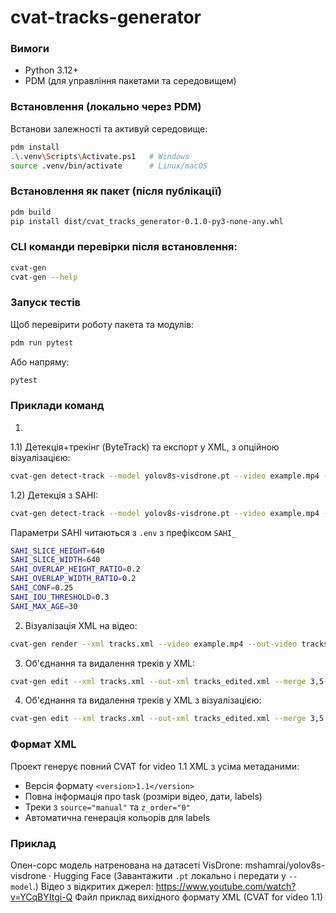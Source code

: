 # cvat-tracks-generator

### Вимоги

* Python 3.12+
* PDM (для управління пакетами та середовищем)

### Встановлення (локально через PDM)

Встанови залежності та активуй середовище:

```bash
pdm install
.\.venv\Scripts\Activate.ps1   # Windows
source .venv/bin/activate      # Linux/macOS
```

### Встановлення як пакет (після публікації)

```bash
pdm build
pip install dist/cvat_tracks_generator-0.1.0-py3-none-any.whl
```

### CLI команди перевірки після встановлення:

```bash
cvat-gen
cvat-gen --help
```

### Запуск тестів

Щоб перевірити роботу пакета та модулів:

```bash
pdm run pytest
```

Або напряму:

```bash
pytest
```

### Приклади команд

1) 
1.1) Детекція+трекінг (ByteTrack) та експорт у XML, з опційною візуалізацією:
```bash
cvat-gen detect-track --model yolov8s-visdrone.pt --video example.mp4 --out-xml tracks.xml --save-video out_vis.mp4
```

1.2) Детекція з SAHI:
```bash
cvat-gen detect-track --model yolov8s-visdrone.pt --video example.mp4 --out-xml tracks_sahi.xml --use-sahi --save-video out_vis_sahi.mp4
```

Параметри SAHI читаються з `.env` з префіксом `SAHI_` 
```bash
SAHI_SLICE_HEIGHT=640
SAHI_SLICE_WIDTH=640
SAHI_OVERLAP_HEIGHT_RATIO=0.2
SAHI_OVERLAP_WIDTH_RATIO=0.2
SAHI_CONF=0.25
SAHI_IOU_THRESHOLD=0.3
SAHI_MAX_AGE=30
```

2) Візуалізація XML на відео:
```bash
cvat-gen render --xml tracks.xml --video example.mp4 --out-video tracks_vis.mp4
```

3) Об'єднання та видалення треків у XML:
```bash
cvat-gen edit --xml tracks.xml --out-xml tracks_edited.xml --merge 3,5 --delete 10,11
```

4) Об'єднання та видалення треків у XML з візуалізацією:
```bash
cvat-gen edit --xml tracks.xml --out-xml tracks_edited.xml --merge 3,5 --delete 10,11 --video example.mp4 --save-video edited_vis.mp4
```

### Формат XML
Проект генерує повний CVAT for video 1.1 XML з усіма метаданими:
- Версія формату `<version>1.1</version>`
- Повна інформація про task (розміри відео, дати, labels)
- Треки з `source="manual"` та `z_order="0"`
- Автоматична генерація кольорів для labels

### Приклад
Опен-сорс модель натренована на датасеті VisDrone: mshamrai/yolov8s-visdrone · Hugging Face 
(Завантажити `.pt` локально і передати у `--model`.)
Відео з відкритих джерел: https://www.youtube.com/watch?v=YCqBYItgi-Q
Файл приклад вихідного формату XML (CVAT for video 1.1)